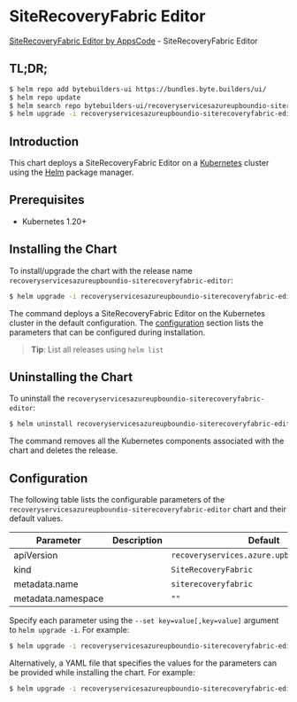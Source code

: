 # SiteRecoveryFabric Editor

[SiteRecoveryFabric Editor by AppsCode](https://byte.builders) - SiteRecoveryFabric Editor

## TL;DR;

```bash
$ helm repo add bytebuilders-ui https://bundles.byte.builders/ui/
$ helm repo update
$ helm search repo bytebuilders-ui/recoveryservicesazureupboundio-siterecoveryfabric-editor --version=v0.4.18
$ helm upgrade -i recoveryservicesazureupboundio-siterecoveryfabric-editor bytebuilders-ui/recoveryservicesazureupboundio-siterecoveryfabric-editor -n default --create-namespace --version=v0.4.18
```

## Introduction

This chart deploys a SiteRecoveryFabric Editor on a [Kubernetes](http://kubernetes.io) cluster using the [Helm](https://helm.sh) package manager.

## Prerequisites

- Kubernetes 1.20+

## Installing the Chart

To install/upgrade the chart with the release name `recoveryservicesazureupboundio-siterecoveryfabric-editor`:

```bash
$ helm upgrade -i recoveryservicesazureupboundio-siterecoveryfabric-editor bytebuilders-ui/recoveryservicesazureupboundio-siterecoveryfabric-editor -n default --create-namespace --version=v0.4.18
```

The command deploys a SiteRecoveryFabric Editor on the Kubernetes cluster in the default configuration. The [configuration](#configuration) section lists the parameters that can be configured during installation.

> **Tip**: List all releases using `helm list`

## Uninstalling the Chart

To uninstall the `recoveryservicesazureupboundio-siterecoveryfabric-editor`:

```bash
$ helm uninstall recoveryservicesazureupboundio-siterecoveryfabric-editor -n default
```

The command removes all the Kubernetes components associated with the chart and deletes the release.

## Configuration

The following table lists the configurable parameters of the `recoveryservicesazureupboundio-siterecoveryfabric-editor` chart and their default values.

|     Parameter      | Description |                        Default                         |
|--------------------|-------------|--------------------------------------------------------|
| apiVersion         |             | <code>recoveryservices.azure.upbound.io/v1beta1</code> |
| kind               |             | <code>SiteRecoveryFabric</code>                        |
| metadata.name      |             | <code>siterecoveryfabric</code>                        |
| metadata.namespace |             | <code>""</code>                                        |


Specify each parameter using the `--set key=value[,key=value]` argument to `helm upgrade -i`. For example:

```bash
$ helm upgrade -i recoveryservicesazureupboundio-siterecoveryfabric-editor bytebuilders-ui/recoveryservicesazureupboundio-siterecoveryfabric-editor -n default --create-namespace --version=v0.4.18 --set apiVersion=recoveryservices.azure.upbound.io/v1beta1
```

Alternatively, a YAML file that specifies the values for the parameters can be provided while
installing the chart. For example:

```bash
$ helm upgrade -i recoveryservicesazureupboundio-siterecoveryfabric-editor bytebuilders-ui/recoveryservicesazureupboundio-siterecoveryfabric-editor -n default --create-namespace --version=v0.4.18 --values values.yaml
```
